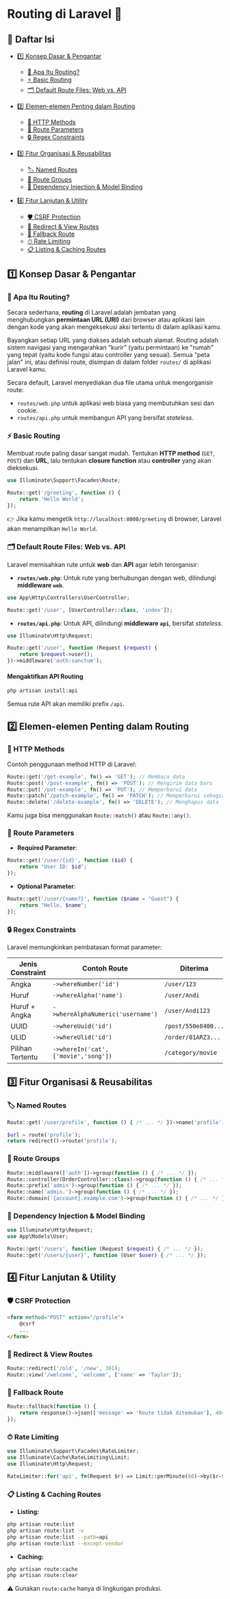 # Routing di Laravel 🚀

## 📑 Daftar Isi

* [1️⃣ Konsep Dasar & Pengantar](#_1%EF%B8%8F⃣-konsep-dasar-pengantar)

  * [📌 Apa Itu Routing?](#📌-apa-itu-routing)
  * [⚡ Basic Routing](#⚡-basic-routing)
  * [🗂 Default Route Files: Web vs. API](#🗂-default-route-files-web-vs-api)
* [2️⃣ Elemen-elemen Penting dalam Routing](#_2%EF%B8%8F⃣-elemen-elemen-penting-dalam-routing)

  * [📝 HTTP Methods](#📝-http-methods)
  * [📍 Route Parameters](#📍-route-parameters)
  * [🔒 Regex Constraints](#%F0%9F%94%92-regex-constraints)
* [3️⃣ Fitur Organisasi & Reusabilitas](#_3%EF%B8%8F⃣-fitur-organisasi-reusabilitas)

  * [🏷 Named Routes](#🏷-named-routes)
  * [🧩 Route Groups](#🧩-route-groups)
  * [🧰 Dependency Injection & Model Binding](#🧰-dependency-injection-model-binding)
* [4️⃣ Fitur Lanjutan & Utility](#_4%EF%B8%8F⃣-fitur-lanjutan-utility)

  * [🛡 CSRF Protection](#🛡-csrf-protection)
  * [🔄 Redirect & View Routes](#🔄-redirect-view-routes)
  * [🚨 Fallback Route](#🚨-fallback-route)
  * [⏱ Rate Limiting](#⏱-rate-limiting)
  * [📋 Listing & Caching Routes](#📋-listing-caching-routes)



## 1️⃣ Konsep Dasar & Pengantar

### 📌 Apa Itu Routing?

Secara sederhana, **routing** di Laravel adalah jembatan yang menghubungkan **permintaan URL (URI)** dari browser atau aplikasi lain dengan kode yang akan mengeksekusi aksi tertentu di dalam aplikasi kamu.

Bayangkan setiap URL yang diakses adalah sebuah alamat. Routing adalah sistem navigasi yang mengarahkan "kurir" (yaitu permintaan) ke "rumah" yang tepat (yaitu kode fungsi atau controller yang sesuai). Semua "peta jalan" ini, atau definisi route, disimpan di dalam folder `routes/` di aplikasi Laravel kamu.

Secara default, Laravel menyediakan dua file utama untuk mengorganisir route:

* `routes/web.php` untuk aplikasi web biasa yang membutuhkan sesi dan cookie.
* `routes/api.php` untuk membangun API yang bersifat *stateless*.



### ⚡ Basic Routing

Membuat route paling dasar sangat mudah. Tentukan **HTTP method** (`GET`, `POST`) dan **URL**, lalu tentukan **closure function** atau **controller** yang akan dieksekusi.

```php
use Illuminate\Support\Facades\Route;

Route::get('/greeting', function () {
    return 'Hello World';
});
```

👉 Jika kamu mengetik `http://localhost:8000/greeting` di browser, Laravel akan menampilkan `Hello World`.



### 🗂 Default Route Files: Web vs. API

Laravel memisahkan rute untuk **web** dan **API** agar lebih terorganisir:

* **`routes/web.php`**: Untuk rute yang berhubungan dengan web, dilindungi **middleware `web`**.

```php
use App\Http\Controllers\UserController;

Route::get('/user', [UserController::class, 'index']);
```

* **`routes/api.php`**: Untuk API, dilindungi **middleware `api`**, bersifat *stateless*.

```php
use Illuminate\Http\Request;

Route::get('/user', function (Request $request) {
    return $request->user();
})->middleware('auth:sanctum');
```

#### Mengaktifkan API Routing

```bash
php artisan install:api
```

Semua rute API akan memiliki prefix `/api`.



## 2️⃣ Elemen-elemen Penting dalam Routing

### 📝 HTTP Methods

Contoh penggunaan method HTTP di Laravel:

```php
Route::get('/get-example', fn() => 'GET'); // Membaca data
Route::post('/post-example', fn() => 'POST'); // Mengirim data baru
Route::put('/put-example', fn() => 'PUT'); // Memperbarui data
Route::patch('/patch-example', fn() => 'PATCH'); // Memperbarui sebagian data
Route::delete('/delete-example', fn() => 'DELETE'); // Menghapus data
```

Kamu juga bisa menggunakan `Route::match()` atau `Route::any()`.



### 📍 Route Parameters

* **Required Parameter**:

```php
Route::get('/user/{id}', function ($id) {
    return "User ID: $id";
});
```

* **Optional Parameter**:

```php
Route::get('/user/{name?}', function ($name = "Guest") {
    return "Hello, $name";
});
```



### 🔒 Regex Constraints

Laravel memungkinkan pembatasan format parameter:

| Jenis Constraint | Contoh Route                         | Diterima            | Ditolak          |
| ---------------- | ------------------------------------ | ------------------- | ---------------- |
| Angka            | `->whereNumber('id')`                | `/user/123`         | `/user/abc`      |
| Huruf            | `->whereAlpha('name')`               | `/user/Andi`        | `/user/123`      |
| Huruf + Angka    | `->whereAlphaNumeric('username')`    | `/user/Andi123`     | `/user/andi_123` |
| UUID             | `->whereUuid('id')`                  | `/post/550e8400...` | `/post/123`      |
| ULID             | `->whereUlid('id')`                  | `/order/01ARZ3...`  | `/order/xyz`     |
| Pilihan Tertentu | `->whereIn('cat', ['movie','song'])` | `/category/movie`   | `/category/car`  |



## 3️⃣ Fitur Organisasi & Reusabilitas

### 🏷 Named Routes

```php
Route::get('/user/profile', function () { /* ... */ })->name('profile');

$url = route('profile');
return redirect()->route('profile');
```



### 🧩 Route Groups

```php
Route::middleware(['auth'])->group(function () { /* ... */ });
Route::controller(OrderController::class)->group(function () { /* ... */ });
Route::prefix('admin')->group(function () { /* ... */ });
Route::name('admin.')->group(function () { /* ... */ });
Route::domain('{account}.example.com')->group(function () { /* ... */ });
```



### 🧰 Dependency Injection & Model Binding

```php
use Illuminate\Http\Request;
use App\Models\User;

Route::get('/users', function (Request $request) { /* ... */ });
Route::get('/users/{user}', function (User $user) { /* ... */ });
```



## 4️⃣ Fitur Lanjutan & Utility

### 🛡 CSRF Protection

```html
<form method="POST" action="/profile">
    @csrf
    ...
</form>
```



### 🔄 Redirect & View Routes

```php
Route::redirect('/old', '/new', 301);
Route::view('/welcome', 'welcome', ['name' => 'Taylor']);
```



### 🚨 Fallback Route

```php
Route::fallback(function () {
    return response()->json(['message' => 'Route tidak ditemukan'], 404);
});
```



### ⏱ Rate Limiting

```php
use Illuminate\Support\Facades\RateLimiter;
use Illuminate\Cache\RateLimiting\Limit;
use Illuminate\Http\Request;

RateLimiter::for('api', fn(Request $r) => Limit::perMinute(60)->by($r->ip()));
```



### 📋 Listing & Caching Routes

* **Listing:**

```bash
php artisan route:list
php artisan route:list -v
php artisan route:list --path=api
php artisan route:list --except-vendor
```

* **Caching:**

```bash
php artisan route:cache
php artisan route:clear
```

⚠️ Gunakan `route:cache` hanya di lingkungan produksi.

